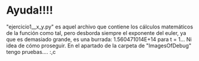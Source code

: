 # Ayuda!!!!
"ejercicio1__x_y.py" es aquel archivo que contiene los cálculos matemáticos de la función como tal, pero desborda siempre el exponente del euler, ya que es demasiado grande, es una burrada: 1.560471014E+14 para t = 1... Ni idea de cómo proseguir.
En el apartado de la carpeta de "ImagesOfDebug" tengo pruebas.... :,c
